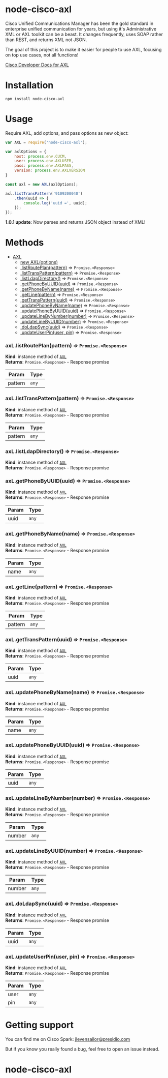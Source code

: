 node-cisco-axl
===========

Cisco Unified Communications Manager has been the gold standard in enterprise unified communication for years, but using it's Administrative XML or AXL toolkit can be a beast. It changes frequently, uses SOAP rather than REST, and returns XML not JSON. 

The goal of this project is to make it easier for people to use AXL, focusing on top use cases, not all functions! 

[Cisco Developer Docs for AXL](https://developer.cisco.com/docs/axl/)

Installation
============

`npm install node-cisco-axl`

Usage
=====

Require AXL, add options, and pass options as new object:

```javascript
var AXL = require('node-cisco-axl');

var axlOptions = {
    host: process.env.CUCM,
    user: process.env.AXLUSER,
    pass: process.env.AXLPASS,
    version: process.env.AXLVERSION
}

const axl = new AXL(axlOptions);

axl.listTransPattern('9109200040')
    .then(uuid => {
        console.log('uuid =', uuid);
    });
});
```

**1.0.1 update**: Now parses and returns JSON object instead of XML!

Methods
=====

* [AXL](#AXL)
    * [new AXL(options)](#new_AXL_new)
    * [.listRoutePlan(pattern)](#AXL+listRoutePlan) ⇒ <code>Promise.&lt;Response&gt;</code>
    * [.listTransPattern(pattern)](#AXL+listTransPattern) ⇒ <code>Promise.&lt;Response&gt;</code>
    * [.listLdapDirectory()](#AXL+listLdapDirectory) ⇒ <code>Promise.&lt;Response&gt;</code>
    * [.getPhoneByUUID(uuid)](#AXL+getPhoneByUUID) ⇒ <code>Promise.&lt;Response&gt;</code>
    * [.getPhoneByName(name)](#AXL+getPhoneByName) ⇒ <code>Promise.&lt;Response&gt;</code>
    * [.getLine(pattern)](#AXL+getLine) ⇒ <code>Promise.&lt;Response&gt;</code>
    * [.getTransPattern(uuid)](#AXL+getTransPattern) ⇒ <code>Promise.&lt;Response&gt;</code>
    * [.updatePhoneByName(name)](#AXL+updatePhoneByName) ⇒ <code>Promise.&lt;Response&gt;</code>
    * [.updatePhoneByUUID(uuid)](#AXL+updatePhoneByUUID) ⇒ <code>Promise.&lt;Response&gt;</code>
    * [.updateLineByNumber(number)](#AXL+updateLineByNumber) ⇒ <code>Promise.&lt;Response&gt;</code>
    * [.updateLineByUUID(number)](#AXL+updateLineByUUID) ⇒ <code>Promise.&lt;Response&gt;</code>
    * [.doLdapSync(uuid)](#AXL+doLdapSync) ⇒ <code>Promise.&lt;Response&gt;</code>
    * [.updateUserPin(user, pin)](#AXL+updateUserPin) ⇒ <code>Promise.&lt;Response&gt;</code>

<a name="AXL+listRoutePlan"></a>

### axL.listRoutePlan(pattern) ⇒ <code>Promise.&lt;Response&gt;</code>
**Kind**: instance method of [<code>AXL</code>](#AXL)  
**Returns**: <code>Promise.&lt;Response&gt;</code> - Response promise  

| Param | Type |
| --- | --- |
| pattern | <code>any</code> | 

<a name="AXL+listTransPattern"></a>

### axL.listTransPattern(pattern) ⇒ <code>Promise.&lt;Response&gt;</code>
**Kind**: instance method of [<code>AXL</code>](#AXL)  
**Returns**: <code>Promise.&lt;Response&gt;</code> - Response promise  

| Param | Type |
| --- | --- |
| pattern | <code>any</code> | 

<a name="AXL+listLdapDirectory"></a>

### axL.listLdapDirectory() ⇒ <code>Promise.&lt;Response&gt;</code>
**Kind**: instance method of [<code>AXL</code>](#AXL)  
**Returns**: <code>Promise.&lt;Response&gt;</code> - Response promise  
<a name="AXL+getPhoneByUUID"></a>

### axL.getPhoneByUUID(uuid) ⇒ <code>Promise.&lt;Response&gt;</code>
**Kind**: instance method of [<code>AXL</code>](#AXL)  
**Returns**: <code>Promise.&lt;Response&gt;</code> - Response promise  

| Param | Type |
| --- | --- |
| uuid | <code>any</code> | 

<a name="AXL+getPhoneByName"></a>

### axL.getPhoneByName(name) ⇒ <code>Promise.&lt;Response&gt;</code>
**Kind**: instance method of [<code>AXL</code>](#AXL)  
**Returns**: <code>Promise.&lt;Response&gt;</code> - Response promise  

| Param | Type |
| --- | --- |
| name | <code>any</code> | 

<a name="AXL+getLine"></a>

### axL.getLine(pattern) ⇒ <code>Promise.&lt;Response&gt;</code>
**Kind**: instance method of [<code>AXL</code>](#AXL)  
**Returns**: <code>Promise.&lt;Response&gt;</code> - Response promise  

| Param | Type |
| --- | --- |
| pattern | <code>any</code> | 

<a name="AXL+getTransPattern"></a>

### axL.getTransPattern(uuid) ⇒ <code>Promise.&lt;Response&gt;</code>
**Kind**: instance method of [<code>AXL</code>](#AXL)  
**Returns**: <code>Promise.&lt;Response&gt;</code> - Response promise  

| Param | Type |
| --- | --- |
| uuid | <code>any</code> | 

<a name="AXL+updatePhoneByName"></a>

### axL.updatePhoneByName(name) ⇒ <code>Promise.&lt;Response&gt;</code>
**Kind**: instance method of [<code>AXL</code>](#AXL)  
**Returns**: <code>Promise.&lt;Response&gt;</code> - Response promise  

| Param | Type |
| --- | --- |
| name | <code>any</code> | 

<a name="AXL+updatePhoneByUUID"></a>

### axL.updatePhoneByUUID(uuid) ⇒ <code>Promise.&lt;Response&gt;</code>
**Kind**: instance method of [<code>AXL</code>](#AXL)  
**Returns**: <code>Promise.&lt;Response&gt;</code> - Response promise  

| Param | Type |
| --- | --- |
| uuid | <code>any</code> | 

<a name="AXL+updateLineByNumber"></a>

### axL.updateLineByNumber(number) ⇒ <code>Promise.&lt;Response&gt;</code>
**Kind**: instance method of [<code>AXL</code>](#AXL)  
**Returns**: <code>Promise.&lt;Response&gt;</code> - Response promise  

| Param | Type |
| --- | --- |
| number | <code>any</code> | 

<a name="AXL+updateLineByUUID"></a>

### axL.updateLineByUUID(number) ⇒ <code>Promise.&lt;Response&gt;</code>
**Kind**: instance method of [<code>AXL</code>](#AXL)  
**Returns**: <code>Promise.&lt;Response&gt;</code> - Response promise  

| Param | Type |
| --- | --- |
| number | <code>any</code> | 

<a name="AXL+doLdapSync"></a>

### axL.doLdapSync(uuid) ⇒ <code>Promise.&lt;Response&gt;</code>
**Kind**: instance method of [<code>AXL</code>](#AXL)  
**Returns**: <code>Promise.&lt;Response&gt;</code> - Response promise  

| Param | Type |
| --- | --- |
| uuid | <code>any</code> | 

<a name="AXL+updateUserPin"></a>

### axL.updateUserPin(user, pin) ⇒ <code>Promise.&lt;Response&gt;</code>
**Kind**: instance method of [<code>AXL</code>](#AXL)  
**Returns**: <code>Promise.&lt;Response&gt;</code> - Response promise  

| Param | Type |
| --- | --- |
| user | <code>any</code> | 
| pin | <code>any</code> | 


Getting support
===============

You can find me on Cisco Spark: jlevensailor@presidio.com

But if you know you really found a bug, feel free to open an issue instead.
# node-cisco-axl

